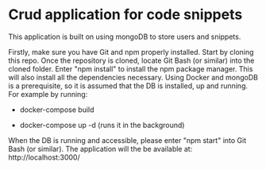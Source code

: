 # Crud application for code snippets

This application is built on using mongoDB to store users and snippets.

Firstly, make sure you have Git and npm properly installed. Start by cloning this repo. Once the repository is cloned, locate Git Bash (or similar) into the cloned folder. Enter "npm install" to install the npm package manager. This will also install all the dependencies necessary.
Using Docker and mongoDB is a prerequisite, so it is assumed that the DB is installed, up and running. For example by running:

- docker-compose build

- docker-compose up -d (runs it in the background)

When the DB is running and accessible, please enter "npm start" into Git Bash (or similar).
The application will the be available at: http://localhost:3000/
